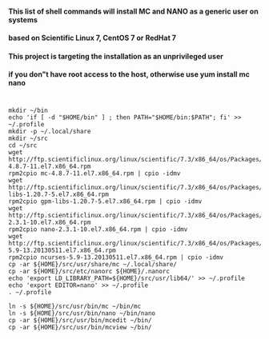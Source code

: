 #### This list of shell commands will install MC and NANO as a generic user on systems
#### based on Scientific Linux 7, CentOS 7 or RedHat 7
#### 
#### This project is targeting the installation as an unprivileged user
#### if you don"t have root access to the host, otherwise use yum install mc nano
#
```
mkdir ~/bin
echo 'if [ -d "$HOME/bin" ] ; then PATH="$HOME/bin:$PATH"; fi' >> ~/.profile
mkdir -p ~/.local/share
mkdir ~/src
cd ~/src
wget http://ftp.scientificlinux.org/linux/scientific/7.3/x86_64/os/Packages/mc-4.8.7-11.el7.x86_64.rpm
rpm2cpio mc-4.8.7-11.el7.x86_64.rpm | cpio -idmv
wget http://ftp.scientificlinux.org/linux/scientific/7.3/x86_64/os/Packages/gpm-libs-1.20.7-5.el7.x86_64.rpm
rpm2cpio gpm-libs-1.20.7-5.el7.x86_64.rpm | cpio -idmv
wget http://ftp.scientificlinux.org/linux/scientific/7.3/x86_64/os/Packages/nano-2.3.1-10.el7.x86_64.rpm
rpm2cpio nano-2.3.1-10.el7.x86_64.rpm | cpio -idmv
wget http://ftp.scientificlinux.org/linux/scientific/7.3/x86_64/os/Packages/ncurses-5.9-13.20130511.el7.x86_64.rpm
rpm2cpio ncurses-5.9-13.20130511.el7.x86_64.rpm | cpio -idmv
cp -ar ${HOME}/src/usr/share/mc ~/.local/share/
cp -ar ${HOME}/src/etc/nanorc ${HOME}/.nanorc
echo 'export LD_LIBRARY_PATH=${HOME}/src/usr/lib64/' >> ~/.profile
echo 'export EDITOR=nano' >> ~/.profile
. ~/.profile

ln -s ${HOME}/src/usr/bin/mc ~/bin/mc
ln -s ${HOME}/src/usr/bin/nano ~/bin/nano
cp -ar ${HOME}/src/usr/bin/mcedit ~/bin/
cp -ar ${HOME}/src/usr/bin/mcview ~/bin/
